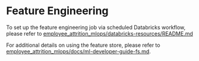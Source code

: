# Feature Engineering
To set up the feature engineering job via scheduled Databricks workflow, please refer to [employee_attrition_mlops/databricks-resources/README.md](../databricks-resources/README.md)

For additional details on using the feature store, please refer to [employee_attrition_mlops/docs/ml-developer-guide-fs.md](../../docs/ml-developer-guide-fs.md).